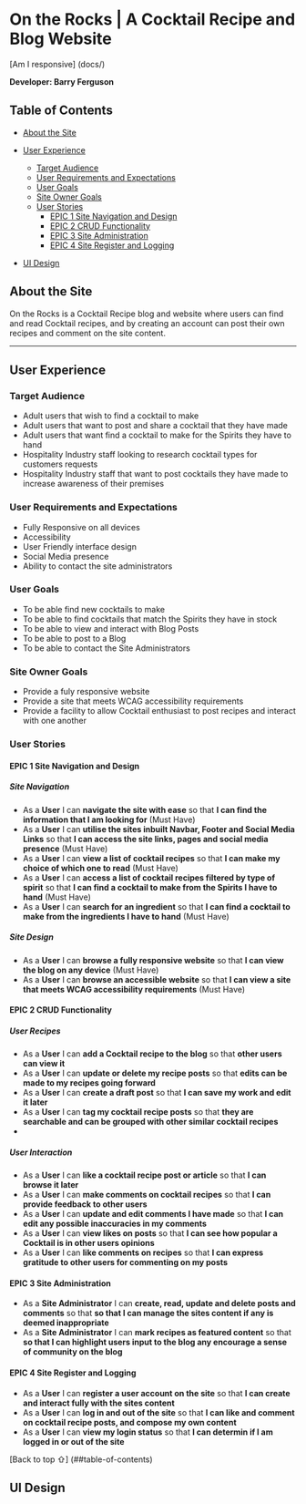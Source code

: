 # On the Rocks | A Cocktail Recipe and Blog Website

[Am I responsive] (docs/)

**Developer: Barry Ferguson**
 
 ## Table of Contents
 
 - [About the Site](#about-the-site)
 
 - [User Experience](#user-experience)
    * [Target Audience](#target-audience)
    * [User Requirements and Expectations](#user-requirements-and-expectations)
    * [User Goals](#user-goals)
    * [Site Owner Goals](#site-owner-goals)
    * [User Stories](#user-stories)
        - [EPIC 1 Site Navigation and Design](#epic-1-site-navigation-and-design)
        - [EPIC 2 CRUD Functionality](#epic-2-crud-functionality)
        - [EPIC 3 Site Administration](#epic-3-site-administration)
        - [EPIC 4 Site Register and Logging](#epic-4-site-register-and-logging)
        
  - [UI Design](#ui-design)
 
## About the Site
 On the Rocks is a Cocktail Recipe blog and website where users can find and read Cocktail recipes, and by creating an account can post their own recipes and comment on the site content.
 <hr>
 
## User Experience
 
### Target Audience
- Adult users that wish to find a cocktail to make
- Adult users that want to post and share a cocktail that they have made
- Adult users that want find a cocktail to make for the Spirits they have to hand
- Hospitality Industry staff looking to research cocktail types for customers requests
- Hospitality Industry staff that want to post cocktails they have made to increase awareness of their premises

### User Requirements and Expectations
- Fully Responsive on all devices
- Accessibility
- User Friendly interface design
- Social Media presence
- Ability to contact the site administrators
 
### User Goals
- To be able find new cocktails to make
- To be able to find cocktails that match the Spirits they have in stock
- To be able to view and interact with Blog Posts
- To be able to post to a Blog
- To be able to contact the Site Administrators
  
### Site Owner Goals
- Provide a fuly responsive website
- Provide a site that meets WCAG accessibility requirements
- Provide a facility to allow Cocktail enthusiast to post recipes and interact with one another

### User Stories

#### EPIC 1 Site Navigation and Design

##### Site Navigation
- As a **User** I can **navigate the site with ease** so that **I can find the information that I am looking for** (Must Have)
- As a **User** I can **utilise the sites inbuilt Navbar, Footer and Social Media Links** so that **I can access the site links, pages and social media presence** (Must Have)
- As a **User** I can **view a list of cocktail recipes** so that **I can make my choice of which one to read** (Must Have)
- As a **User** I can **access a list of cocktail recipes filtered by type of spirit** so that **I can find a cocktail to make from the Spirits I have to hand** (Must Have)
- As a **User** I can **search for an ingredient** so that **I can find a cocktail to make from the ingredients I have to hand** (Must Have)

##### Site Design
- As a **User** I can **browse a fully responsive website** so that **I can view the blog on any device** (Must Have)
- As a **User** I can **browse an accessible website** so that **I can view a site that meets WCAG accessibility requirements** (Must Have)

#### EPIC 2 CRUD Functionality

##### User Recipes
- As a **User** I can **add a Cocktail recipe to the blog** so that **other users can view it**
- As a **User** I can **update or delete my recipe posts** so that **edits can be made to my recipes going forward**
- As a **User** I can **create a draft post** so that **I can save my work and edit it later**
- As a **User** I can **tag my cocktail recipe posts** so that **they are searchable and can be grouped with other similar cocktail recipes**
- 
##### User Interaction
- As a **User** I can **like a cocktail recipe post or article** so that **I can browse it later**
- As a **User** I can **make comments on cocktail recipes** so that **I can provide feedback to other users**
- As a **User** I can **update and edit comments I have made** so that **I can edit any possible inaccuracies in my comments**
- As a **User** I can **view likes on posts** so that **I can see how popular a Cocktail is in other users opinions**
- As a **User** I can **like comments on recipes** so that **I can express gratitude to other users for commenting on my posts**

#### EPIC 3 Site Administration
- As a **Site Administrator** I can **create, read, update and delete posts and comments** so that **so that I can manage the sites content if any is deemed inappropriate**
- As a **Site Administrator** I can **mark recipes as featured content** so that **so that I can highlight users input to the blog any encourage a sense of community on the blog**

#### EPIC 4 Site Register and Logging
- As a **User** I can **register a user account on the site** so that **I can create and interact fully with the sites content**
- As a **User** I can **log in and out of the site** so that **I can like and comment on cocktail recipe posts, and compose my own content**
- As a **User** I can **view my login status** so that **I can determin if I am logged in or out of the site**

[Back to top ⇧] (##table-of-contents)

## UI Design
 
